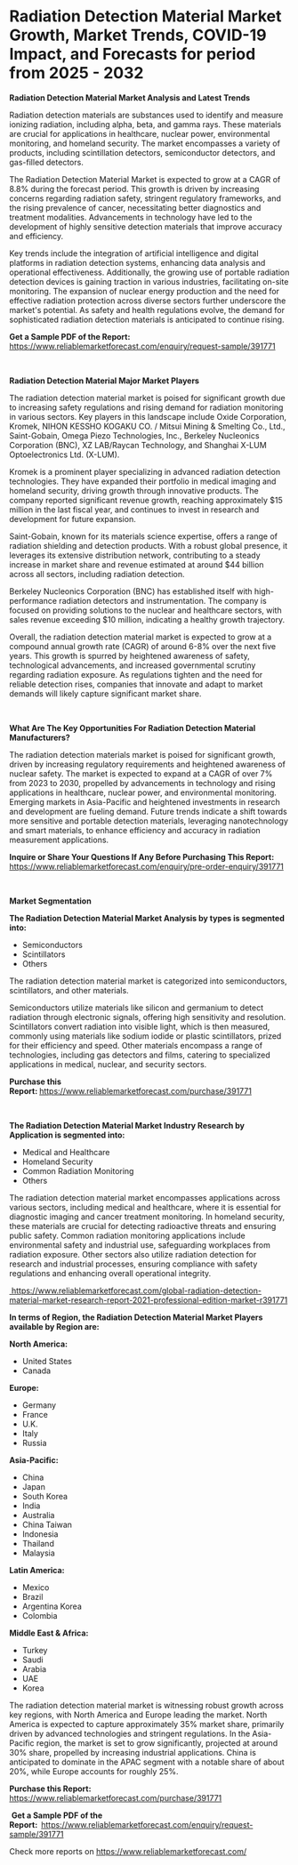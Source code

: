 <p><h1>Radiation Detection Material Market Growth, Market Trends, COVID-19 Impact, and Forecasts for period from 2025 - 2032</h1></p><p><strong>Radiation Detection Material Market Analysis and Latest Trends</strong></p>
<p><p>Radiation detection materials are substances used to identify and measure ionizing radiation, including alpha, beta, and gamma rays. These materials are crucial for applications in healthcare, nuclear power, environmental monitoring, and homeland security. The market encompasses a variety of products, including scintillation detectors, semiconductor detectors, and gas-filled detectors.</p><p>The Radiation Detection Material Market is expected to grow at a CAGR of 8.8% during the forecast period. This growth is driven by increasing concerns regarding radiation safety, stringent regulatory frameworks, and the rising prevalence of cancer, necessitating better diagnostics and treatment modalities. Advancements in technology have led to the development of highly sensitive detection materials that improve accuracy and efficiency.</p><p>Key trends include the integration of artificial intelligence and digital platforms in radiation detection systems, enhancing data analysis and operational effectiveness. Additionally, the growing use of portable radiation detection devices is gaining traction in various industries, facilitating on-site monitoring. The expansion of nuclear energy production and the need for effective radiation protection across diverse sectors further underscore the market's potential. As safety and health regulations evolve, the demand for sophisticated radiation detection materials is anticipated to continue rising.</p></p>
<p><strong>Get a Sample PDF of the Report:&nbsp;</strong> <a href="https://www.reliablemarketforecast.com/enquiry/request-sample/391771?utm_campaign=1167&utm_medium=2&utm_source=Github&utm_content=ia&utm_term=16012025&utm_id=radiation-detection-material">https://www.reliablemarketforecast.com/enquiry/request-sample/391771</a></p>
<p>&nbsp;</p>
<p><strong>Radiation Detection Material Major Market Players</strong></p>
<p><p>The radiation detection material market is poised for significant growth due to increasing safety regulations and rising demand for radiation monitoring in various sectors. Key players in this landscape include Oxide Corporation, Kromek, NIHON KESSHO KOGAKU CO. / Mitsui Mining & Smelting Co., Ltd., Saint-Gobain, Omega Piezo Technologies, Inc., Berkeley Nucleonics Corporation (BNC), XZ LAB/Raycan Technology, and Shanghai X-LUM Optoelectronics Ltd. (X-LUM).</p><p>Kromek is a prominent player specializing in advanced radiation detection technologies. They have expanded their portfolio in medical imaging and homeland security, driving growth through innovative products. The company reported significant revenue growth, reaching approximately $15 million in the last fiscal year, and continues to invest in research and development for future expansion.</p><p>Saint-Gobain, known for its materials science expertise, offers a range of radiation shielding and detection products. With a robust global presence, it leverages its extensive distribution network, contributing to a steady increase in market share and revenue estimated at around $44 billion across all sectors, including radiation detection.</p><p>Berkeley Nucleonics Corporation (BNC) has established itself with high-performance radiation detectors and instrumentation. The company is focused on providing solutions to the nuclear and healthcare sectors, with sales revenue exceeding $10 million, indicating a healthy growth trajectory.</p><p>Overall, the radiation detection material market is expected to grow at a compound annual growth rate (CAGR) of around 6-8% over the next five years. This growth is spurred by heightened awareness of safety, technological advancements, and increased governmental scrutiny regarding radiation exposure. As regulations tighten and the need for reliable detection rises, companies that innovate and adapt to market demands will likely capture significant market share.</p></p>
<p>&nbsp;</p>
<p><strong>What Are The Key Opportunities For Radiation Detection Material Manufacturers?</strong></p>
<p><p>The radiation detection materials market is poised for significant growth, driven by increasing regulatory requirements and heightened awareness of nuclear safety. The market is expected to expand at a CAGR of over 7% from 2023 to 2030, propelled by advancements in technology and rising applications in healthcare, nuclear power, and environmental monitoring. Emerging markets in Asia-Pacific and heightened investments in research and development are fueling demand. Future trends indicate a shift towards more sensitive and portable detection materials, leveraging nanotechnology and smart materials, to enhance efficiency and accuracy in radiation measurement applications.</p></p>
<p><strong>Inquire or Share Your Questions If Any Before Purchasing This Report:</strong> <a href="https://www.reliablemarketforecast.com/enquiry/pre-order-enquiry/391771?utm_campaign=1167&utm_medium=2&utm_source=Github&utm_content=ia&utm_term=16012025&utm_id=radiation-detection-material">https://www.reliablemarketforecast.com/enquiry/pre-order-enquiry/391771</a></p>
<p>&nbsp;</p>
<p><strong>Market Segmentation</strong></p>
<p><strong>The Radiation Detection Material Market Analysis by types is segmented into:</strong></p>
<p><ul><li>Semiconductors</li><li>Scintillators</li><li>Others</li></ul></p>
<p><p>The radiation detection material market is categorized into semiconductors, scintillators, and other materials. </p><p>Semiconductors utilize materials like silicon and germanium to detect radiation through electronic signals, offering high sensitivity and resolution. Scintillators convert radiation into visible light, which is then measured, commonly using materials like sodium iodide or plastic scintillators, prized for their efficiency and speed. Other materials encompass a range of technologies, including gas detectors and films, catering to specialized applications in medical, nuclear, and security sectors.</p></p>
<p><strong>Purchase this Report:&nbsp;</strong><a href="https://www.reliablemarketforecast.com/purchase/391771?utm_campaign=1167&utm_medium=2&utm_source=Github&utm_content=ia&utm_term=16012025&utm_id=radiation-detection-material">https://www.reliablemarketforecast.com/purchase/391771</a></p>
<p>&nbsp;</p>
<p><strong>The Radiation Detection Material Market Industry Research by Application is segmented into:</strong></p>
<p><ul><li>Medical and Healthcare</li><li>Homeland Security</li><li>Common Radiation Monitoring</li><li>Others</li></ul></p>
<p><p>The radiation detection material market encompasses applications across various sectors, including medical and healthcare, where it is essential for diagnostic imaging and cancer treatment monitoring. In homeland security, these materials are crucial for detecting radioactive threats and ensuring public safety. Common radiation monitoring applications include environmental safety and industrial use, safeguarding workplaces from radiation exposure. Other sectors also utilize radiation detection for research and industrial processes, ensuring compliance with safety regulations and enhancing overall operational integrity.</p></p>
<p><a href="https://www.reliablemarketforecast.com/global-radiation-detection-material-market-research-report-2021-professional-edition-market-r391771?utm_campaign=1167&utm_medium=2&utm_source=Github&utm_content=ia&utm_term=16012025&utm_id=radiation-detection-material">&nbsp;https://www.reliablemarketforecast.com/global-radiation-detection-material-market-research-report-2021-professional-edition-market-r391771</a></p>
<p><strong>In terms of Region, the Radiation Detection Material Market Players available by Region are:</strong></p>
<p>
    <p> <strong> North America: </strong>
        <ul>
            <li>United States</li>
            <li>Canada</li>
        </ul>
        </p> 
    <p> <strong> Europe: </strong>
        <ul>
            <li>Germany</li>
            <li>France</li>
            <li>U.K.</li>
            <li>Italy</li>
            <li>Russia</li>
        </ul>
        </p> 
    <p> <strong> Asia-Pacific: </strong>
        <ul>
            <li>China</li>
            <li>Japan</li>
            <li>South Korea</li>
            <li>India</li>
            <li>Australia</li>
            <li>China Taiwan</li>
            <li>Indonesia</li>
            <li>Thailand</li>
            <li>Malaysia</li>
        </ul>
        </p> 
    <p> <strong> Latin America: </strong>
        <ul>
            <li>Mexico</li>
            <li>Brazil</li>
            <li>Argentina Korea</li>
            <li>Colombia</li>
        </ul>
        </p> 
    <p> <strong> Middle East & Africa: </strong>
        <ul>
            <li>Turkey</li>
            <li>Saudi</li>
            <li>Arabia</li>
            <li>UAE</li>
            <li>Korea</li>
        </ul>
    </p>
    </p>
<p><p>The radiation detection material market is witnessing robust growth across key regions, with North America and Europe leading the market. North America is expected to capture approximately 35% market share, primarily driven by advanced technologies and stringent regulations. In the Asia-Pacific region, the market is set to grow significantly, projected at around 30% share, propelled by increasing industrial applications. China is anticipated to dominate in the APAC segment with a notable share of about 20%, while Europe accounts for roughly 25%.</p></p>
<p><strong>Purchase this Report: </strong><a href="https://www.reliablemarketforecast.com/purchase/391771?utm_campaign=1167&utm_medium=2&utm_source=Github&utm_content=ia&utm_term=16012025&utm_id=radiation-detection-material">https://www.reliablemarketforecast.com/purchase/391771</a></p>
<p>&nbsp;<strong>Get a Sample PDF of the Report:&nbsp;&nbsp;</strong><a href="https://www.reliablemarketforecast.com/enquiry/request-sample/391771?utm_campaign=1167&utm_medium=2&utm_source=Github&utm_content=ia&utm_term=16012025&utm_id=radiation-detection-material">https://www.reliablemarketforecast.com/enquiry/request-sample/391771</a></p>
<p><strong></strong></p>
<p>Check more reports on <a href="https://www.reliablemarketforecast.com/?utm_campaign=1167&utm_medium=2&utm_source=Github&utm_content=ia&utm_term=16012025&utm_id=radiation-detection-material">https://www.reliablemarketforecast.com/</a></p>